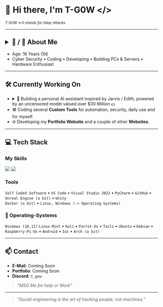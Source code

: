 # 👋 Hi there, I'm T-G0W </>
<sub><i> T-G0W ↬ 0 stands for 0day Attacks</i></sub>

---

## <details><summary>🧠 / 🔑 About Me</summary>(B64) Tm90IGhhcmQgdG8gRGVjb2RlIHJpZ2h0PzogVHJ5aW5nIHRvIGJlIFRoZSAyLiBUb255</details>

- Age: 16 Years Old
- Cyber Security • Coding • Developing • Building PCs & Servers • Hardware Enthusiast

---

## 🛠 Currently Working On

- <details><summary>🧠 Building a personal AI assistant inspired by Jarvis / Edith, powered by an uncensored model valued over $30 Million 💵</summary><div style="margin-top: 8px;"><strong>[13↻] 🔌 Hopefully Connect AR Glasses with The AI Assistant</strong></div><ul><li><b>Arpx-zbhagrq onggrel</b>sbe rkgraqrq ehagvzr (jveryrff cbjre qryvirel ivn (6.78ZUm) zntargvp erfbanapr pbhcyvat)</li><li><b>Arne-vaivfvoyr zvpebcubar neenl</b>(fho-1zz ZRZF zvpf) sbe fgrnygu ibvpr pbzznaqf</li><li><b>Irel-Fznyy (Uloevq) pbzchgr</b>: Ba-qrivpr RFC32/ECv5 + rapelcgrq ghaaryvat gb cevingr freire pyhfgre</li><li><b>Ergvany ynfre cebwrpgvba</b>(Znlor ETO ynfre qvbqrf ivn cubgbcbylzre jnirthvqrf jvgu rlr-genpxvat)</li></ul></details>
- 🛠 Coding several **Custom Tools** for automation, security, daily use and for myself.
- 🌐 Developing my **Portfolio Website** and a couple of other **Websites**.

---

## 💻 Tech Stack

### My Skills  

<p align="left">
  <img src="https://skillicons.dev/icons?i=python,html,css,js,cpp,php" />
  <img src="https://custom-icon-badges.demolab.com/badge/DuckyScript-blue?style=flat&logo=terminal" />
</p>

### Tools  

`Self Coded Software` • `VS Code` • `Visual Studio 2022` • `PyCharm` • `GitHub` • `Unreal Engine (a bit)` • `Unity`  
`Docker (a bit)` • `Linux, Windows (-> Operating-Systems)`

### 💖 Operating-Systems

`Windows (10,11)` `Linux-Mint` • `Kali` • `Parrot-Os` • `Tails` • `Ubuntu` • `Debian` • `Raspberry-Pi-Os` • `Android` • `Ios` • `Arch (a bit)`

---

## 📫 Contact

- **E-Mail**: Coming Soon
- **Portfolio**: Coming Soon
- **Discord**: `t_gow`
> _“MSG Me for help or Work”_

---

> _“Social engineering is the art of hacking people, not machines.”_
